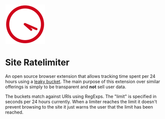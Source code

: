 ![](https://raw.githubusercontent.com/sbquinlan/siteratelimiter/main/source/icons/icon128.png)

# Site Ratelimiter

An open source browser extension that allows tracking time spent per 24 hours using a [leaky bucket](https://en.wikipedia.org/wiki/Leaky_bucket). The main purpose of this extension over similar offerings is simply to be transparent and **not** sell user data. 

The buckets match against URIs using RegExps. The "limit" is specified in seconds per 24 hours currently. When a limiter reaches the limit it doesn't prevent browsing to the site it just warns the user that the limit has been reached.
